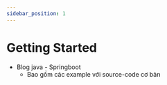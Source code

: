 ```yaml
---
sidebar_position: 1
---
```

# Getting Started
- Blog java - Springboot
  - Bao gồm các example với source-code cơ bản
